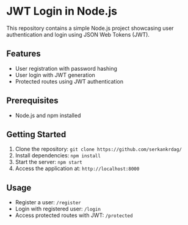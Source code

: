 # JWT Login in Node.js

This repository contains a simple Node.js project showcasing user authentication and login using JSON Web Tokens (JWT).

## Features

- User registration with password hashing
- User login with JWT generation
- Protected routes using JWT authentication

## Prerequisites

- Node.js and npm installed

## Getting Started

1. Clone the repository: `git clone https://github.com/serkankrdag/`
2. Install dependencies: `npm install`
3. Start the server: `npm start`
4. Access the application at: `http://localhost:8000`

## Usage

- Register a user: `/register`
- Login with registered user: `/login`
- Access protected routes with JWT: `/protected`

